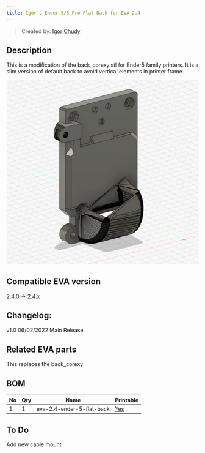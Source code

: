 ```yaml
---
title: Igor's Ender 5/5 Pro Flat Back for EVA 2.4
---
```


> Created by: [Igor Chudy](https://github.com/vellkan)

## Description
This is a modification of the back_corexy.stl for Ender5 family printers.
It is a slim version of default back to avoid vertical elements in printer frame.

![eva-2.4-ender-5-flat-back](assets/eva-2.4-ender-5-flat-back.png)
## Compatible EVA version
2.4.0 -> 2.4.x

## Changelog:
v1.0 06/02/2022 Main Release

## Related EVA parts
This replaces the back_corexy

## BOM
| No | Qty | Name                                           | Printable |
| -- | --- | ---------------------------------------------- | --------- |
| 1  | 1   | eva-2.4-ender-5-flat-back                 | [Yes](stl/eva-2.4-ender-5-flat-back.stl) |

## To Do
Add new cable mount

